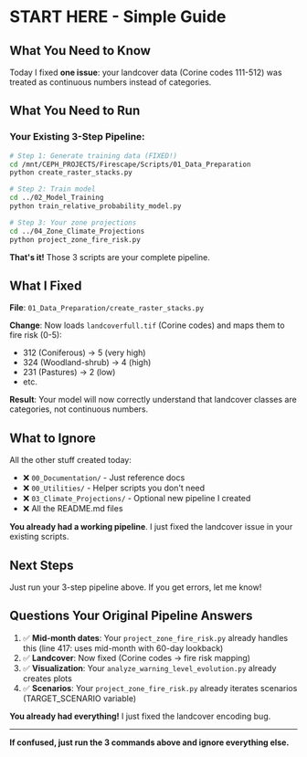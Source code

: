 # START HERE - Simple Guide

## What You Need to Know

Today I fixed **one issue**: your landcover data (Corine codes 111-512) was treated as continuous numbers instead of categories.

## What You Need to Run

### Your Existing 3-Step Pipeline:

```bash
# Step 1: Generate training data (FIXED!)
cd /mnt/CEPH_PROJECTS/Firescape/Scripts/01_Data_Preparation
python create_raster_stacks.py

# Step 2: Train model
cd ../02_Model_Training
python train_relative_probability_model.py

# Step 3: Your zone projections
cd ../04_Zone_Climate_Projections
python project_zone_fire_risk.py
```

**That's it!** Those 3 scripts are your complete pipeline.

## What I Fixed

**File**: `01_Data_Preparation/create_raster_stacks.py`

**Change**: Now loads `landcoverfull.tif` (Corine codes) and maps them to fire risk (0-5):
- 312 (Coniferous) → 5 (very high)
- 324 (Woodland-shrub) → 4 (high)
- 231 (Pastures) → 2 (low)
- etc.

**Result**: Your model will now correctly understand that landcover classes are categories, not continuous numbers.

## What to Ignore

All the other stuff created today:
- ❌ `00_Documentation/` - Just reference docs
- ❌ `00_Utilities/` - Helper scripts you don't need
- ❌ `03_Climate_Projections/` - Optional new pipeline I created
- ❌ All the README.md files

**You already had a working pipeline**. I just fixed the landcover issue in your existing scripts.

## Next Steps

Just run your 3-step pipeline above. If you get errors, let me know!

## Questions Your Original Pipeline Answers

1. ✅ **Mid-month dates**: Your `project_zone_fire_risk.py` already handles this (line 417: uses mid-month with 60-day lookback)
2. ✅ **Landcover**: Now fixed (Corine codes → fire risk mapping)
3. ✅ **Visualization**: Your `analyze_warning_level_evolution.py` already creates plots
4. ✅ **Scenarios**: Your `project_zone_fire_risk.py` already iterates scenarios (TARGET_SCENARIO variable)

**You already had everything!** I just fixed the landcover encoding bug.

---

**If confused, just run the 3 commands above and ignore everything else.**
